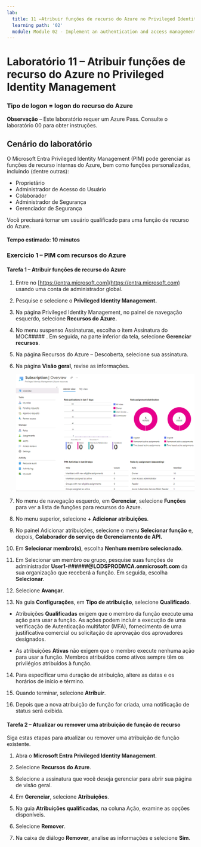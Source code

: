 ```yaml
---
lab:
  title: 11 –Atribuir funções de recurso do Azure no Privileged Identity Management
  learning path: '02'
  module: Module 02 - Implement an authentication and access management solution
---
```


# Laboratório 11 – Atribuir funções de recurso do Azure no Privileged Identity Management

### Tipo de logon = logon do recurso do Azure

**Observação** – Este laboratório requer um Azure Pass. Consulte o laboratório 00 para obter instruções.

## Cenário do laboratório

O Microsoft Entra Privileged Identity Management (PIM) pode gerenciar as funções de recurso internas do Azure, bem como funções personalizadas, incluindo (dentre outras):

- Proprietário
- Administrador de Acesso do Usuário
- Colaborador
- Administrador de Segurança
- Gerenciador de Segurança

Você precisará tornar um usuário qualificado para uma função de recurso do Azure.

#### Tempo estimado: 10 minutos

### Exercício 1 – PIM com recursos do Azure

#### Tarefa 1 – Atribuir funções de recurso do Azure

1. Entre no [https://entra.microsoft.com](https://entra.microsoft.com) usando uma conta de administrador global.

2. Pesquise e selecione o **Privileged Identity Management.**

3. Na página Privileged Identity Management, no painel de navegação esquerdo, selecione **Recursos do Azure.**

4. No menu suspenso Assinaturas, escolha o item Assinatura do MOC##### . Em seguida, na parte inferior da tela, selecione **Gerenciar recursos**.

5. Na página Recursos do Azure – Descoberta, selecione sua assinatura.

6. Na página **Visão geral**, revise as informações.

   ![Imagem da tela exibindo o Recurso do Azure adicionado recentemente](./media/lp4-mod3-pim-az-resource-overview.png)

7. No menu de navegação esquerdo, em **Gerenciar**, selecione **Funções** para ver a lista de funções para recursos do Azure.

8. No menu superior, selecione **+ Adicionar atribuições**.

9. No painel Adicionar atribuições, selecione o menu **Selecionar função** e, depois, **Colaborador do serviço de Gerenciamento de API.**

10. Em **Selecionar membro(s)**, escolha **Nenhum membro selecionado**.

11. Em Selecionar um membro ou grupo, pesquise suas funções de administrador **User1-######@LODSPRODMCA.onmicrosoft.com** da sua organização que receberá a função.  Em seguida, escolha **Selecionar**.

12. Selecione **Avançar**.

13. Na guia **Configurações**, em **Tipo de atribuição**, selecione **Qualificado**.

   - Atribuições **Qualificadas** exigem que o membro da função execute uma ação para usar a função. As ações podem incluir a execução de uma verificação de Autenticação multifator (MFA), fornecimento de uma justificativa comercial ou solicitação de aprovação dos aprovadores designados.

   - As atribuições **Ativas** não exigem que o membro execute nenhuma ação para usar a função. Membros atribuídos como ativos sempre têm os privilégios atribuídos à função.

14. Para especificar uma duração de atribuição, altere as datas e os horários de início e término.

15. Quando terminar, selecione **Atribuir**.

16. Depois que a nova atribuição de função for criada, uma notificação de status será exibida.

#### Tarefa 2 – Atualizar ou remover uma atribuição de função de recurso

Siga estas etapas para atualizar ou remover uma atribuição de função existente.

1. Abra o **Microsoft Entra Privileged Identity Management**.

2. Selecione **Recursos do Azure**.

3. Selecione a assinatura que você deseja gerenciar para abrir sua página de visão geral.

4. Em **Gerenciar**, selecione **Atribuições**.

5. Na guia **Atribuições qualificadas**, na coluna Ação, examine as opções disponíveis.

6. Selecione **Remover**.

7. Na caixa de diálogo **Remover**, analise as informações e selecione **Sim**.
